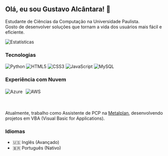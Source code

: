 ## Olá, eu sou Gustavo Alcântara! 👋

Estudante de Ciências da Computação na Universidade Paulista.</br>
Gosto de desenvolver soluções que tornam a vida dos usuários mais fácil e eficiente.

![Estatísticas](https://github-readme-stats.vercel.app/api?username=Gustavo-Alcantara07&show_icons=true&theme=highcontrast)

### Tecnologias

<div style="display: inline_block">
    <img align="center" alt="Python" src="https://img.shields.io/badge/Python-14354C?style=for-the-badge&logo=python&logoColor=white"/>
    <img align="center" alt="HTML5" src="https://img.shields.io/badge/HTML5-E34F26?style=for-the-badge&logo=html5&logoColor=white"/>
    <img align="center" alt="CSS3" src="https://img.shields.io/badge/CSS3-1572B6?style=for-the-badge&logo=css3&logoColor=white"/>
    <img align="center" alt="JavaScript" src="https://img.shields.io/badge/JavaScript-323330?style=for-the-badge&logo=javascript&logoColor=F7DF1E">
    <img align="center" alt="MySQL" src="https://img.shields.io/badge/MySQL-005C84?style=for-the-badge&logo=mysql&logoColor=white"/>
</div>

### Experiência com Nuvem

<div style="display: flex; gap: 10px; margin: 20px 0;">
    <img align="center" alt="Azure" src="https://img.shields.io/badge/Microsoft_Azure-0089D6?style=for-the-badge&logo=microsoft-azure&logoColor=white"/>
    <img align="center" alt="AWS" src="https://img.shields.io/badge/Amazon_AWS-232F3E?style=for-the-badge&logo=amazon-aws&logoColor=white"/>
</div></br>

Atualmente, trabalho como Assistente de PCP na [Metalplan](https://www.metalplan.com.br), desenvolvendo projetos em VBA (Visual Basic for Applications).
### Idiomas

<ul>
    <li>🇺🇸 Inglês (Avançado)</li>
    <li>🇧🇷 Português (Nativo)</li>
</ul>


